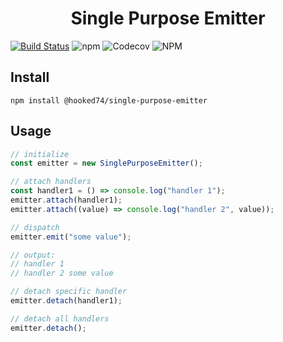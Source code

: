 <h1 align="center"><strong>Single Purpose Emitter</strong></h1>

[![Build Status](https://travis-ci.org/Hooked74/single-purpose-emitter.svg?branch=master)](https://travis-ci.org/Hooked74/single-purpose-emitter)
![npm](https://img.shields.io/npm/v/@hooked74/single-purpose-emitter)
![Codecov](https://img.shields.io/codecov/c/github/hooked74/single-purpose-emitter?token=203907d891d1498e9910c58a0b720633)
![NPM](https://img.shields.io/npm/l/@hooked74/single-purpose-emitter)


## Install

```
npm install @hooked74/single-purpose-emitter
```

## Usage

```js
// initialize
const emitter = new SinglePurposeEmitter();

// attach handlers
const handler1 = () => console.log("handler 1");
emitter.attach(handler1);
emitter.attach((value) => console.log("handler 2", value));

// dispatch
emitter.emit("some value");

// output:
// handler 1
// handler 2 some value

// detach specific handler
emitter.detach(handler1);

// detach all handlers
emitter.detach();

```

